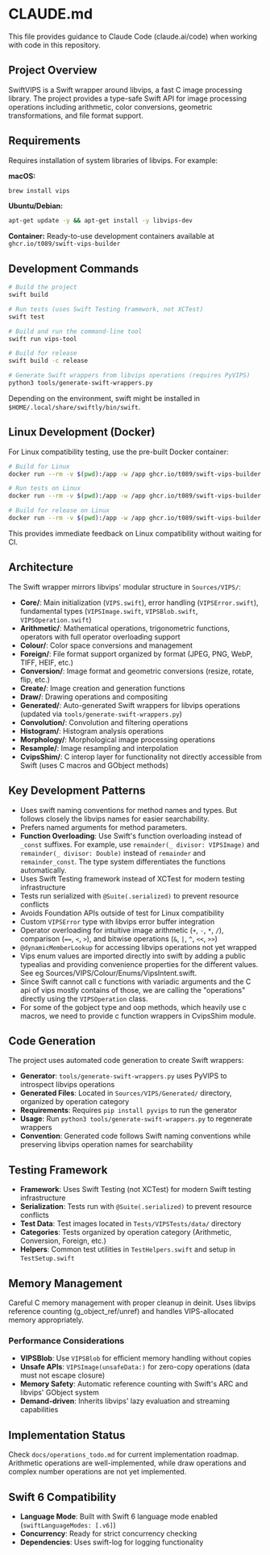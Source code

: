 # CLAUDE.md

This file provides guidance to Claude Code (claude.ai/code) when working with code in this repository.

## Project Overview

SwiftVIPS is a Swift wrapper around libvips, a fast C image processing library. The project provides a type-safe Swift API for image processing operations including arithmetic, color conversions, geometric transformations, and file format support.

## Requirements

Requires installation of system libraries of libvips. For example:

**macOS:**
```bash
brew install vips
```

**Ubuntu/Debian:**
```bash
apt-get update -y && apt-get install -y libvips-dev
```

**Container:** Ready-to-use development containers available at `ghcr.io/t089/swift-vips-builder`

## Development Commands

```bash
# Build the project
swift build

# Run tests (uses Swift Testing framework, not XCTest)
swift test

# Build and run the command-line tool
swift run vips-tool

# Build for release
swift build -c release

# Generate Swift wrappers from libvips operations (requires PyVIPS)
python3 tools/generate-swift-wrappers.py
```

Depending on the environment, swift might be installed in `$HOME/.local/share/swiftly/bin/swift`.

## Linux Development (Docker)

For Linux compatibility testing, use the pre-built Docker container:

```bash
# Build for Linux
docker run --rm -v $(pwd):/app -w /app ghcr.io/t089/swift-vips-builder:swift-6.1.2-vips-8.17.1 swift build

# Run tests on Linux
docker run --rm -v $(pwd):/app -w /app ghcr.io/t089/swift-vips-builder:swift-6.1.2-vips-8.17.1 swift test

# Build for release on Linux
docker run --rm -v $(pwd):/app -w /app ghcr.io/t089/swift-vips-builder:swift-6.1.2-vips-8.17.1 swift build -c release
```

This provides immediate feedback on Linux compatibility without waiting for CI.


## Architecture

The Swift wrapper mirrors libvips' modular structure in `Sources/VIPS/`:

- **Core/**: Main initialization (`VIPS.swift`), error handling (`VIPSError.swift`), fundamental types (`VIPSImage.swift`, `VIPSBlob.swift`, `VIPSOperation.swift`)
- **Arithmetic/**: Mathematical operations, trigonometric functions, operators with full operator overloading support
- **Colour/**: Color space conversions and management
- **Foreign/**: File format support organized by format (JPEG, PNG, WebP, TIFF, HEIF, etc.)
- **Conversion/**: Image format and geometric conversions (resize, rotate, flip, etc.)  
- **Create/**: Image creation and generation functions
- **Draw/**: Drawing operations and compositing
- **Generated/**: Auto-generated Swift wrappers for libvips operations (updated via `tools/generate-swift-wrappers.py`)
- **Convolution/**: Convolution and filtering operations
- **Histogram/**: Histogram analysis operations
- **Morphology/**: Morphological image processing operations
- **Resample/**: Image resampling and interpolation
- **CvipsShim/**: C interop layer for functionality not directly accessible from Swift (uses C macros and GObject methods)

## Key Development Patterns

- Uses swift naming conventions for method names and types. But follows closely the libvips names for easier searchability.
- Prefers named arguments for method parameters.
- **Function Overloading**: Use Swift's function overloading instead of `_const` suffixes. For example, use `remainder(_ divisor: VIPSImage)` and `remainder(_ divisor: Double)` instead of `remainder` and `remainder_const`. The type system differentiates the functions automatically.
- Uses Swift Testing framework instead of XCTest for modern testing infrastructure
- Tests run serialized with `@Suite(.serialized)` to prevent resource conflicts
- Avoids Foundation APIs outside of test for Linux compatibility
- Custom `VIPSError` type with libvips error buffer integration
- Operator overloading for intuitive image arithmetic (`+`, `-`, `*`, `/`), comparison (`==`, `<`, `>`), and bitwise operations (`&`, `|`, `^`, `<<`, `>>`)
- `@dynamicMemberLookup` for accessing libvips operations not yet wrapped
- Vips enum values are imported directly into swift by adding a public typealias and providing convenience properties for the different values. See eg Sources/VIPS/Colour/Enums/VipsIntent.swift.
- Since Swift cannot call c functions with variadic arguments and the C api of vips mostly contains of those, we are calling the "operations" directly using the `VIPSOperation` class.
- For some of the gobject type and oop methods, which heavily use c macros, we need to provide c function wrappers in CvipsShim module.

## Code Generation

The project uses automated code generation to create Swift wrappers:

- **Generator**: `tools/generate-swift-wrappers.py` uses PyVIPS to introspect libvips operations
- **Generated Files**: Located in `Sources/VIPS/Generated/` directory, organized by operation category
- **Requirements**: Requires `pip install pyvips` to run the generator
- **Usage**: Run `python3 tools/generate-swift-wrappers.py` to regenerate wrappers
- **Convention**: Generated code follows Swift naming conventions while preserving libvips operation names for searchability

## Testing Framework

- **Framework**: Uses Swift Testing (not XCTest) for modern Swift testing infrastructure
- **Serialization**: Tests run with `@Suite(.serialized)` to prevent resource conflicts
- **Test Data**: Test images located in `Tests/VIPSTests/data/` directory
- **Categories**: Tests organized by operation category (Arithmetic, Conversion, Foreign, etc.)
- **Helpers**: Common test utilities in `TestHelpers.swift` and setup in `TestSetup.swift`

## Memory Management

Careful C memory management with proper cleanup in deinit. Uses libvips reference counting (g_object_ref/unref) and handles VIPS-allocated memory appropriately.

### Performance Considerations

- **VIPSBlob**: Use `VIPSBlob` for efficient memory handling without copies
- **Unsafe APIs**: `VIPSImage(unsafeData:)` for zero-copy operations (data must not escape closure)
- **Memory Safety**: Automatic reference counting with Swift's ARC and libvips' GObject system
- **Demand-driven**: Inherits libvips' lazy evaluation and streaming capabilities

## Implementation Status

Check `docs/operations_todo.md` for current implementation roadmap. Arithmetic operations are well-implemented, while draw operations and complex number operations are not yet implemented.

## Swift 6 Compatibility

- **Language Mode**: Built with Swift 6 language mode enabled (`swiftLanguageModes: [.v6]`)
- **Concurrency**: Ready for strict concurrency checking
- **Dependencies**: Uses swift-log for logging functionality